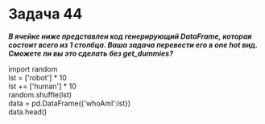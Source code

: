 #  Задача 44
__*В ячейке ниже представлен код генерирующий DataFrame, которая состоит всего из 1 столбца. Ваша задача перевести его в one hot вид. Сможете ли вы это сделать без get_dummies?*__

import random\
lst = ['robot'] * 10\
lst += ['human'] * 10\
random.shuffle(lst)\
data = pd.DataFrame({'whoAmI':lst})\
data.head()